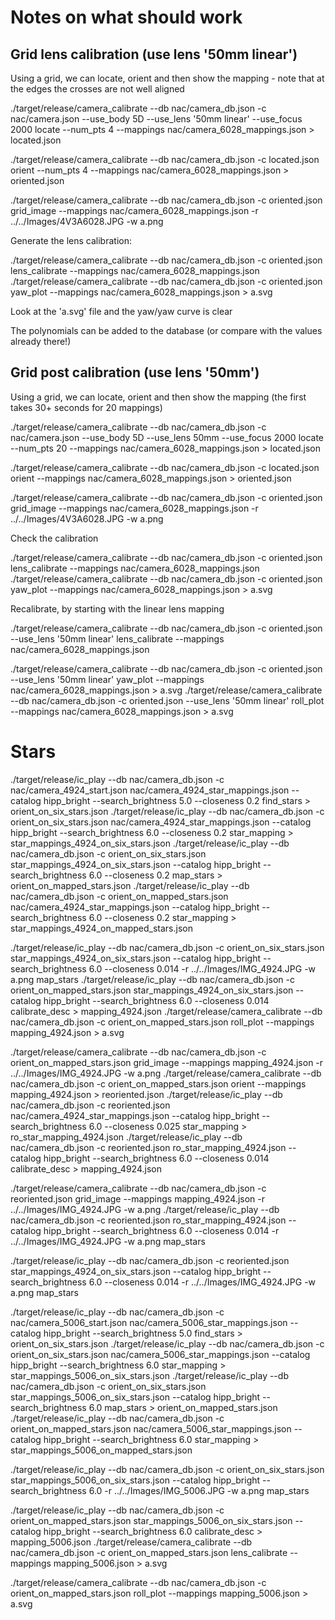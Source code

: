 # Notes on what should work


## Grid lens calibration (use lens '50mm linear')

Using a grid, we can locate, orient and then show the mapping - note that at the edges the crosses are not well aligned

./target/release/camera_calibrate --db nac/camera_db.json -c nac/camera.json --use_body 5D --use_lens '50mm linear' --use_focus 2000 locate --num_pts 4 --mappings nac/camera_6028_mappings.json > located.json

./target/release/camera_calibrate --db nac/camera_db.json -c located.json orient --num_pts 4 --mappings nac/camera_6028_mappings.json > oriented.json

./target/release/camera_calibrate --db nac/camera_db.json -c oriented.json grid_image --mappings nac/camera_6028_mappings.json -r ../../Images/4V3A6028.JPG -w a.png

Generate the lens calibration:

./target/release/camera_calibrate --db nac/camera_db.json -c oriented.json lens_calibrate --mappings nac/camera_6028_mappings.json
./target/release/camera_calibrate --db nac/camera_db.json -c oriented.json yaw_plot --mappings nac/camera_6028_mappings.json  > a.svg

Look at the 'a.svg' file and the yaw/yaw curve is clear

The polynomials can be added to the database (or compare with the values already there!)

## Grid post calibration (use lens '50mm')

Using a grid, we can locate, orient and then show the mapping (the first takes 30+ seconds for 20 mappings)

./target/release/camera_calibrate --db nac/camera_db.json -c nac/camera.json --use_body 5D --use_lens 50mm --use_focus 2000 locate --num_pts 20 --mappings nac/camera_6028_mappings.json > located.json

./target/release/camera_calibrate --db nac/camera_db.json -c located.json orient --mappings nac/camera_6028_mappings.json > oriented.json

./target/release/camera_calibrate --db nac/camera_db.json -c oriented.json grid_image --mappings nac/camera_6028_mappings.json -r ../../Images/4V3A6028.JPG -w a.png


Check the calibration

./target/release/camera_calibrate --db nac/camera_db.json -c oriented.json lens_calibrate --mappings nac/camera_6028_mappings.json
./target/release/camera_calibrate --db nac/camera_db.json -c oriented.json yaw_plot --mappings nac/camera_6028_mappings.json  > a.svg

Recalibrate, by starting with the linear lens mapping

./target/release/camera_calibrate --db nac/camera_db.json -c oriented.json --use_lens '50mm linear' lens_calibrate --mappings nac/camera_6028_mappings.json

./target/release/camera_calibrate --db nac/camera_db.json -c oriented.json --use_lens '50mm linear' yaw_plot --mappings nac/camera_6028_mappings.json  > a.svg
./target/release/camera_calibrate --db nac/camera_db.json -c oriented.json --use_lens '50mm linear' roll_plot --mappings nac/camera_6028_mappings.json  > a.svg

# Stars

./target/release/ic_play --db nac/camera_db.json -c nac/camera_4924_start.json nac/camera_4924_star_mappings.json --catalog hipp_bright --search_brightness 5.0 --closeness 0.2 find_stars > orient_on_six_stars.json
./target/release/ic_play --db nac/camera_db.json -c orient_on_six_stars.json nac/camera_4924_star_mappings.json --catalog hipp_bright --search_brightness 6.0 --closeness 0.2 star_mapping >  star_mappings_4924_on_six_stars.json
./target/release/ic_play --db nac/camera_db.json -c orient_on_six_stars.json star_mappings_4924_on_six_stars.json --catalog hipp_bright --search_brightness 6.0 --closeness 0.2 map_stars > orient_on_mapped_stars.json
./target/release/ic_play --db nac/camera_db.json -c orient_on_mapped_stars.json nac/camera_4924_star_mappings.json --catalog hipp_bright --search_brightness 6.0 --closeness 0.2 star_mapping > star_mappings_4924_on_mapped_stars.json


./target/release/ic_play --db nac/camera_db.json -c orient_on_six_stars.json star_mappings_4924_on_six_stars.json --catalog hipp_bright --search_brightness 6.0 --closeness 0.014 -r ../../Images/IMG_4924.JPG -w a.png map_stars
./target/release/ic_play --db nac/camera_db.json -c orient_on_mapped_stars.json star_mappings_4924_on_six_stars.json --catalog hipp_bright --search_brightness 6.0 --closeness 0.014 calibrate_desc > mapping_4924.json
./target/release/camera_calibrate --db nac/camera_db.json -c orient_on_mapped_stars.json roll_plot --mappings mapping_4924.json  > a.svg

./target/release/camera_calibrate --db nac/camera_db.json -c orient_on_mapped_stars.json  grid_image --mappings mapping_4924.json -r ../../Images/IMG_4924.JPG -w a.png 
./target/release/camera_calibrate --db nac/camera_db.json -c orient_on_mapped_stars.json orient --mappings mapping_4924.json > reoriented.json
./target/release/ic_play --db nac/camera_db.json -c reoriented.json  nac/camera_4924_star_mappings.json --catalog hipp_bright --search_brightness 6.0 --closeness 0.025 star_mapping > ro_star_mapping_4924.json
./target/release/ic_play --db nac/camera_db.json -c reoriented.json ro_star_mapping_4924.json --catalog hipp_bright --search_brightness 6.0 --closeness 0.014 calibrate_desc > mapping_4924.json

./target/release/camera_calibrate --db nac/camera_db.json -c reoriented.json grid_image --mappings mapping_4924.json -r ../../Images/IMG_4924.JPG -w a.png 
./target/release/ic_play --db nac/camera_db.json -c reoriented.json ro_star_mapping_4924.json --catalog hipp_bright --search_brightness 6.0 --closeness 0.014 -r ../../Images/IMG_4924.JPG -w a.png map_stars

./target/release/ic_play --db nac/camera_db.json -c reoriented.json star_mappings_4924_on_six_stars.json --catalog hipp_bright --search_brightness 6.0 --closeness 0.014 -r ../../Images/IMG_4924.JPG -w a.png map_stars


./target/release/ic_play --db nac/camera_db.json -c nac/camera_5006_start.json nac/camera_5006_star_mappings.json --catalog hipp_bright --search_brightness 5.0 find_stars > orient_on_six_stars.json
./target/release/ic_play --db nac/camera_db.json -c orient_on_six_stars.json nac/camera_5006_star_mappings.json --catalog hipp_bright --search_brightness 6.0 star_mapping > star_mappings_5006_on_six_stars.json
./target/release/ic_play --db nac/camera_db.json -c orient_on_six_stars.json star_mappings_5006_on_six_stars.json --catalog hipp_bright --search_brightness 6.0 map_stars > orient_on_mapped_stars.json
./target/release/ic_play --db nac/camera_db.json -c orient_on_mapped_stars.json nac/camera_5006_star_mappings.json --catalog hipp_bright --search_brightness 6.0 star_mapping > star_mappings_5006_on_mapped_stars.json

./target/release/ic_play --db nac/camera_db.json -c orient_on_six_stars.json star_mappings_5006_on_six_stars.json --catalog hipp_bright --search_brightness 6.0 -r ../../Images/IMG_5006.JPG -w a.png map_stars


./target/release/ic_play --db nac/camera_db.json -c orient_on_mapped_stars.json star_mappings_5006_on_six_stars.json --catalog hipp_bright --search_brightness 6.0 calibrate_desc > mapping_5006.json
./target/release/camera_calibrate --db nac/camera_db.json -c orient_on_mapped_stars.json lens_calibrate --mappings mapping_5006.json  > a.svg

./target/release/camera_calibrate --db nac/camera_db.json -c orient_on_mapped_stars.json roll_plot --mappings mapping_5006.json  > a.svg

